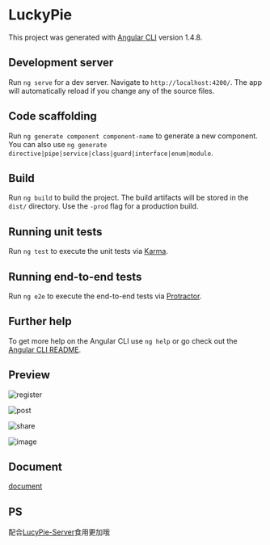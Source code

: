 # LuckyPie

This project was generated with [Angular CLI](https://github.com/angular/angular-cli) version 1.4.8.

## Development server

Run `ng serve` for a dev server. Navigate to `http://localhost:4200/`. The app will automatically reload if you change any of the source files.

## Code scaffolding

Run `ng generate component component-name` to generate a new component. You can also use `ng generate directive|pipe|service|class|guard|interface|enum|module`.

## Build

Run `ng build` to build the project. The build artifacts will be stored in the `dist/` directory. Use the `-prod` flag for a production build.

## Running unit tests

Run `ng test` to execute the unit tests via [Karma](https://karma-runner.github.io).

## Running end-to-end tests

Run `ng e2e` to execute the end-to-end tests via [Protractor](http://www.protractortest.org/).

## Further help

To get more help on the Angular CLI use `ng help` or go check out the [Angular CLI README](https://github.com/angular/angular-cli/blob/master/README.md).

## Preview

![register](https://github.com/xjwhhh/LuckyPie/tree/master/src/assets/preview/1.png)

![post](https://github.com/xjwhhh/LuckyPie/tree/master/src/assets/preview/2.png)

![share](https://github.com/xjwhhh/LuckyPie/tree/master/src/assets/preview/3.png)

![image](https://github.com/xjwhhh/LuckyPie/tree/master/src/assets/preview/4.png)

## Document

[document](https://github.com/xjwhhh/LuckyPie/tree/master/src/assets/document/LuckyPie说明文档.pdf)


## PS
配合[LucyPie-Server](https://github.com/xjwhhh/LuckyPie-Server)食用更加哦
